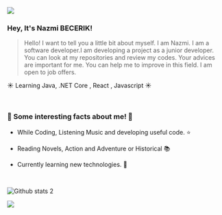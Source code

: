 <img src="https://cdnb.artstation.com/p/assets/images/images/019/093/555/large/marianna-burylko-starrysky.jpg?1561999318">


### Hey, It's Nazmi BECERIK! 
>Hello! I want to tell you a little bit about myself. I am Nazmi. I am a software developer.I am developing a project as a junior developer. You can look at my repositories and review my codes.  Your advices are important  for me. You can help me to improve in this field. I am open to job offers.


☀️ Learning Java, .NET Core , React , Javascript  ☀️

<br>

### 🧬 Some interesting facts about me! 🧬
 
  - While Coding, Listening Music and developing useful code. ⭐️

  - Reading Novels, Action and Adventure or Historical 📚
  
  - Currently learning new technologies. 🥢
  
  <br>
  
![Github stats 2](https://github-readme-stats.vercel.app/api?username=nazmibecerik&show_icons=true&theme=radical)

<img align="center" src="https://github-readme-stats.vercel.app/api/top-langs/?username=nazmibecerik&count_private=true&layout=compact" />
